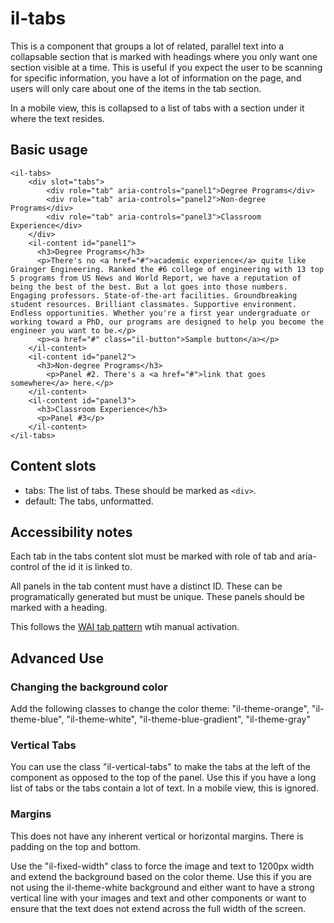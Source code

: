 # il-tabs

This is a component that groups a lot of related, parallel text into a collapsable section that is marked with headings where you only want one section visible at a time. This is useful if you expect the user to be scanning for specific information, you have a lot of information on the page, and users will only care about one of the items in the tab section. 

In a mobile view, this is collapsed to a list of tabs with a section under it where the text resides. 

## Basic usage

```
<il-tabs>
    <div slot="tabs">
        <div role="tab" aria-controls="panel1">Degree Programs</div>
        <div role="tab" aria-controls="panel2">Non-degree Programs</div>
        <div role="tab" aria-controls="panel3">Classroom Experience</div>
    </div>
    <il-content id="panel1">
      <h3>Degree Programs</h3>
      <p>There's no <a href="#">academic experience</a> quite like Grainger Engineering. Ranked the #6 college of engineering with 13 top 5 programs from US News and World Report, we have a reputation of being the best of the best. But a lot goes into those numbers. Engaging professors. State-of-the-art facilities. Groundbreaking student resources. Brilliant classmates. Supportive environment. Endless opportunities. Whether you're a first year undergraduate or working toward a PhD, our programs are designed to help you become the engineer you want to be.</p>
      <p><a href="#" class="il-button">Sample button</a></p>
    </il-content>
    <il-content id="panel2">
      <h3>Non-degree Programs</h3>
        <p>Panel #2. There's a <a href="#">link that goes somewhere</a> here.</p>
    </il-content>
    <il-content id="panel3">
      <h3>Classroom Experience</h3>
      <p>Panel #3</p>
    </il-content>
</il-tabs>
```

## Content slots

* tabs: The list of tabs. These should be marked as `<div>`.
* default: The tabs, unformatted. 

## Accessibility notes

Each tab in the tabs content slot must be marked with role of tab and aria-control of the id it is linked to. 

All panels in the tab content must have a distinct ID. These can be programatically generated but must be unique. These panels should be marked with a heading.

This follows the [WAI tab pattern](https://www.w3.org/WAI/ARIA/apg/patterns/tabs/) wtih manual activation.

## Advanced Use

### Changing the background color

Add the following classes to change the color theme: "il-theme-orange", "il-theme-blue", "il-theme-white", "il-theme-blue-gradient", "il-theme-gray"

### Vertical Tabs

You can use the class "il-vertical-tabs" to make the tabs at the left of the component as opposed to the top of the panel. Use this if you have a long list of tabs or the tabs contain a lot of text. In a mobile view, this is ignored. 

### Margins

This does not have any inherent vertical or horizontal margins. There is padding on the top and bottom. 

Use the "il-fixed-width" class to force the image and text to 1200px width and extend the background based on the color theme. Use this if you are not using the il-theme-white background and either want to have a strong vertical line with your images and text and other components or want to ensure that the text does not extend across the full width of the screen.  

